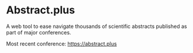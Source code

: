 # Abstract.plus
A web tool to ease navigate thousands of scientific abstracts published as part of major conferences.

Most recent conference: https://abstract.plus
